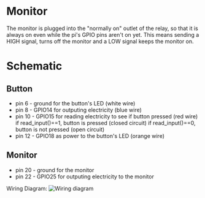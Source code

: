 # Monitor 
The monitor is plugged into the "normally on" outlet of the relay, so that it is always on even while the pi's GPIO pins aren't on yet. This means sending a HIGH signal, turns off the monitor and a LOW signal keeps the monitor on.

# Schematic
## Button
* pin 6 - ground for the button's LED (white wire)
* pin 8 - GPIO14 for outputing electricity (blue wire)
* pin 10 - GPIO15 for reading electricity to see if button pressed (red wire)
    if read_input()==1, button is pressed (closed circuit)
    if read_input()==0, button is not pressed (open circuit)
* pin 12 - GPIO18 as power to the button's LED (orange wire)
## Monitor
* pin 20 - ground for the monitor
* pin 22 - GPIO25 for outputing electricity to the monitor


Wiring Diagram:
![Wiring diagram](https://raw.githubusercontent.com/JoelGrayson/Buseroo/main/designs/raspberry%20pi/button%20listening%20wire%20schematic.jpg)

